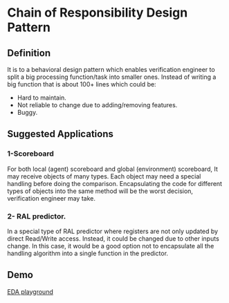 # Chain of Responsibility Design Pattern

## Definition

It is to a behavioral design pattern which enables verification engineer to split a big processing function/task into smaller ones. Instead of
writing a big function that is about 100+ lines which could be:
- Hard to maintain.
- Not reliable to change due to adding/removing features.
- Buggy.

## Suggested Applications

### 1-Scoreboard
For both local (agent) scoreboard and global (environment) scoreboard, It may receive objects of many types. Each object may need a special handling before doing the comparison. Encapsulating the code for different types of objects into the same method will be the worst decision, verification engineer may take.

### 2- RAL predictor.
In a special type of RAL predictor where registers are not only updated by direct Read/Write access. Instead, it could be changed due to other inputs change. In this case, it would be a good option not to encapsulate all the handling algorithm into a single function in the predictor.


## Demo
[EDA playground](https://edaplayground.com/x/fkkX)